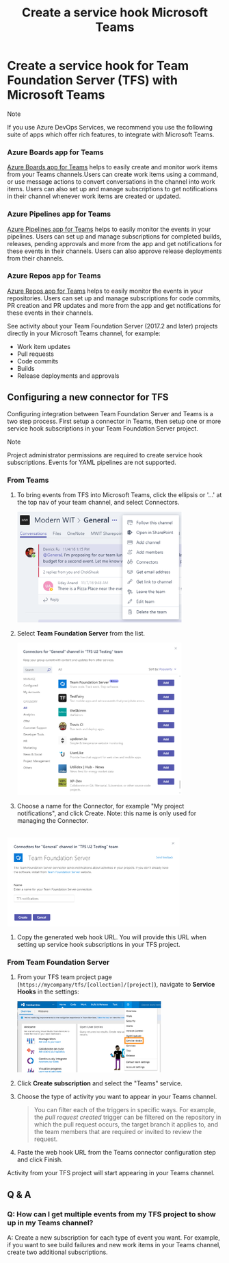 ﻿---
title: Create a service hook Microsoft Teams
titleSuffix: Azure DevOps Server
description: Use Microsoft Teams with your Azure DevOps organization
ms.technology: devops-collab
ms.topic: conceptual
monikerRange: '>= tfs-2017'
ms.date: 03/16/2020
---

# Create a service hook for Team Foundation Server (TFS) with Microsoft Teams

>[!NOTE]
>If you use Azure DevOps Services, we recommend you use the following suite of apps which offer rich features, to integrate with Microsoft Teams.
>### Azure Boards app for Teams
>[Azure Boards app for Teams](https://aka.ms/AzureBoardsTeamsIntegration) helps to easily create and monitor work items from your Teams channels.Users can create work items using a command, or use message actions to convert conversations in the channel into work items. Users can also set up and manage subscriptions to get notifications in their channel whenever work items are created or updated. 
>### Azure Pipelines app for Teams
>[Azure Pipelines app for Teams](https://aka.ms/AzurePipelinesTeamsIntegration) helps to easily monitor the events in your pipelines. Users can set up and manage subscriptions for completed builds, releases, pending approvals and more from the app and get notifications for these events in their channels. Users can also approve release deployments from their channels. 
>### Azure Repos app for Teams
>[Azure Repos app for Teams](https://aka.ms/AzureReposTeamsIntegration) helps to easily monitor the events in your repositories. Users can set up and manage subscriptions for code commits, PR creation and PR updates and more from the app and get notifications for these events in their channels. 

 
See activity about your Team Foundation Server (2017.2 and later) projects directly in your Microsoft Teams channel, for example:

* Work item updates
* Pull requests
* Code commits
* Builds
* Release deployments and approvals


## Configuring a new connector for TFS

Configuring integration between Team Foundation Server and Teams is a two step process. First setup a connector in Teams, then setup one or more service hook subscriptions in your Team Foundation Server project.

>[!NOTE]  
>Project administrator permissions are required to create service hook subscriptions. 
>Events for YAML pipelines are not supported. 


### From Teams

1. To bring events from TFS into Microsoft Teams, click the ellipsis or '...' at the top nav of your team channel, and select Connectors. 

   <img alt="Adding a new Connector to Teams" src="./media/teams/Teams Connector config 1.png" style="width:80%;" />

1. Select **Team Foundation Server** from the list.

   <img alt="Connectors list" src="./media/teams/Teams Connector config tfs 1.png" style="width:80%;" />

1. Choose a name for the Connector, for example "My project notifications", and click Create. Note: this name is only used for managing the Connector.
<br/>
<img alt="Connectors list" src="./media/teams/Teams Connector config tfs 2.png" style="width:80%;" />

1. Copy the generated web hook URL. You will provide this URL when setting up service hook subscriptions in your TFS project.

### From Team Foundation Server

1. From your TFS team project page (```https://mycompany/tfs/[collection]/[project]```), navigate to **Service Hooks** in the settings:

   <img alt="Azure DevOps Services Service Hook Settings" src="./media/slack/vsts-service-hooks.png" style="width:70%; height:auto;" />

1. Click **Create subscription** and select the "Teams" service.

1. Choose the type of activity you want to appear in your Teams channel.
   > You can filter each of the triggers in specific ways.
   > For example, the *pull request created* trigger can be filtered on the repository in which the pull request occurs,
   > the target branch it applies to, and the team members that are required or invited to review the request.

1. Paste the web hook URL from the Teams connector configuration step and click Finish.

Activity from your TFS project will start appearing in your Teams channel.

## Q & A

<!-- BEGINSECTION class="m-qanda" -->

### Q: How can I get multiple events from my TFS project to show up in my Teams channel?

A: Create a new subscription for each type of event you want.
For example, if you want to see build failures and new work items in your Teams channel,
create two additional subscriptions.

<!-- ENDSECTION -->
